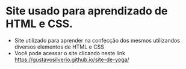 Site usado para aprendizado de HTML e CSS.
=================
<!--ts-->
   * Site utilizado para aprender na confecção dos mesmos utilizandos diversos elementos de HTML e CSS
   * Você pode acessar o site clicando neste link https://gustavosilverio.github.io/site-de-yoga/ 
<!--te-->

